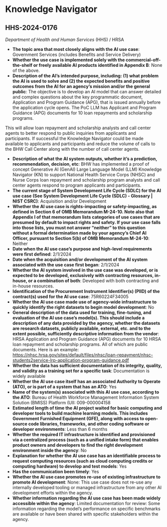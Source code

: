 # Knowledge Navigator
## HHS-2024-0176
_Department of Health and Human Services_ (HHS) / HRSA


+ **The topic area that most closely aligns with the AI use case**: Government Services (includes Benefits and Service Delivery)
+ **Whether the use case is implemented solely with the commercial-off-the-shelf or freely available AI products identified in Appendix B**: None of the above.
+ **Description of the AI’s intended purpose, including: (1) what problem the AI is used to solve and (2) the expected benefits and positive outcomes from the AI for an agency’s mission and/or the general public**: The objective is to develop an AI model that can answer detailed and complex questions about the key programmatic document, Application and Program Guidance (APG), that is issued annually before the application cycle opens. The PoC LLM has Applicant and Program Guidance (APG) documents for 10 loan repayments and scholarship programs.

This will allow loan repayment and scholarship analysts and call center agents to  better respond to public inquiries from applicants and participants.  If successful the Knowledge Navigator could be made available to applicants and participants and reduce the volume of calls to the BHW Call Center along with the number of call center agents.
+ **Description of what the AI system outputs, whether it’s a prediction, recommendation, decision, etc**: BHW has implemented a proof of concept Generative AI (GenAI) Large Language Model (LLM) Knowledge Navigator (KN) to support National Health Service Corps (NHSC) and Nurse Corps loan repayment and scholarship program analysts and call center agents respond to program applicants and participants.
+ **The current stage of System Development Life Cycle (SDLC) for the AI use case (See System Development Life Cycle (SDLC) - Glossary | NIST CSRC)**: Acquisition and/or Development
+ **Whether the AI use case is rights-impacting or safety-impacting, as defined in Section 6 of OMB Memorandum M-24-10. Note also that Appendix I of that memorandum lists categories of use cases that are presumed by default to impact rights and safety. If your use case falls into those lists, you must not answer “neither” to this question without a formal determination made by your agency’s Chief AI Officer, pursuant to Section 5(b) of OMB Memorandum M-24-10**: Neither
+ **Date when the AI use case’s purpose and high-level requirements were first defined**: 2/1/2024
+ **Date when the acquisition and/or development of the AI system associated with the use case first began**: 2/1/2024
+ **Whether the AI system involved in the use case was developed, or is expected to be developed, exclusively with contracting resources, in-house, or a combination of both**: Developed with both contracting and in-house resources.
+ **Identification of the Procurement Instrument Identifier(s) (PIID) of the contract(s) used for the AI use case**: 75R60224F34005
+ **Whether the AI use case made use of agency-wide infrastructure to quickly identify the right datasets to begin model development**: No
+ **General description of the data used for training, fine-tuning, and evaluation of the AI use case’s model(s). This should include a description of any data provided by the agency, whether the datasets are research datasets, publicly available, external, etc. and to the extent possible, sufficiently descriptive information from the vendor**: HRSA Application and Program Guidance (APG) documents for 10 HRSA loan repayment and scholarship programs.  All of which are public documents.  Here is an example: https://nhsc.hrsa.gov/sites/default/files/nhsc/loan-repayment/nhsc-students2service-lrp-application-program-guidance.pdf
+ **Whether the data has sufficient documentation of its integrity, quality, and validity as a training set for a specific task**: Documentation is widely available
+ **Whether the AI use case itself has an associated Authority to Operate (ATO), or is part of a system that has an ATO**: Yes
+ **Name of the system(s) associated with this AI use case, according to the ATO**: Bureau of Health Workforce Management Information System Solution (BMISS) Platform (UII: 009-000004158
+ **Estimated length of time the AI project waited for basic computing and developer tools to build machine learning models. This includes Government Furnished Equipment (GFE), along with access to open-source code libraries, frameworks, and other coding software or developer environments**: Less than 6 months
+ **Whether the required IT infrastructure is identified and provisioned via a centralized process (such as a unified intake form) that enables product owners and developers to find the right development environment inside the agency**: No
+ **Explanation for whether the AI use case has an identifiable process to request computing resources (such as cloud computing credits or computing hardware) to develop and test models**: Yes
+ **Has the communication been timely**: Yes
+ **Whether the AI use case promotes re-use of existing infrastructure to promote AI development**: None: This use case does not re-use any internally developed tooling or managed infrastructure from any other AI development efforts within the agency.
+ **Whether information regarding the AI use case has been made widely accessible within the agency**: Limited documentation for review: Some information regarding the model’s performance on specific benchmarks are available or have been shared with specific stakeholders within the agency.